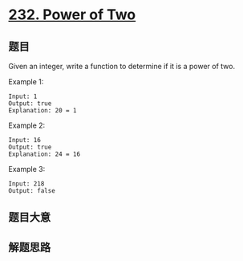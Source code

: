 # [232. Power of Two](https://leetcode.com/problems/power-of-two/)

## 题目

Given an integer, write a function to determine if it is a power of two.

Example 1: 

```
Input: 1
Output: true 
Explanation: 20 = 1
```

Example 2: 

```
Input: 16
Output: true
Explanation: 24 = 16
```

Example 3: 

```
Input: 218
Output: false
```


## 题目大意


## 解题思路


